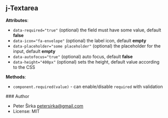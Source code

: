 ## j-Textarea

__Attributes__:

- `data-required="true"` (optional) the field must have some value, default __false__
- `data-icon="fa-envelope"` (optional) the label icon, default __empty__
- `data-placeholder="some placeholder"` (optional) the placeholder for the input, default __empty__
- `data-autofocus="true"` (optional) auto focus, default __false__
- `data-height="400px"` (optional) sets the height, default value according to the CSS

__Methods__:
- `component.required(value)` - can enable/disable `required` with validation

### Author

- Peter Širka <petersirka@gmail.com>
- License: MIT